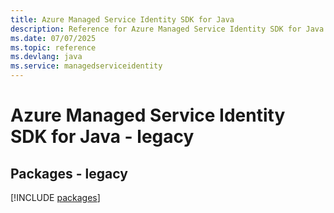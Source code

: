 ```yaml
---
title: Azure Managed Service Identity SDK for Java
description: Reference for Azure Managed Service Identity SDK for Java
ms.date: 07/07/2025
ms.topic: reference
ms.devlang: java
ms.service: managedserviceidentity
---
```

# Azure Managed Service Identity SDK for Java - legacy
## Packages - legacy
[!INCLUDE [packages](managed-service-identity-index.md)]